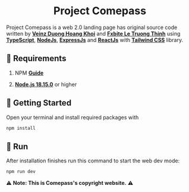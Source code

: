 <h1 align="center">Project Comepass</h1>

Project Comepass is a web 2.0 landing page has original source code written by **[Veinz Duong Hoang Khoi](https://www.facebook.com/hk.vnct.24)** and **[Fxbite Le Truong Thinh](https://www.facebook.com/fxbite)** using **[TypeScript](https://www.typescriptlang.org/)**, **[NodeJs](https://nodejs.org/en)**, **[ExpressJs](https://expressjs.com/)** and **[ReactJs](https://vi.reactjs.org/)** with **[Tailwind CSS](https://tailwindcss.com/)** library.

## 🚧 Requirements

1. NPM **[Guide](https://docs.npmjs.com/getting-started/)**

2. **[Node.js 18.15.0](https://nodejs.org/en/download/)** or higher

## 🚀 Getting Started

Open your terminal and install required packages with

```sh
npm install
```

## 🧠 Run

After installation finishes run this command to start the web dev mode:

```sh
npm run dev
```

⚠️ **Note: This is Comepass's copyright website.** ⚠️
